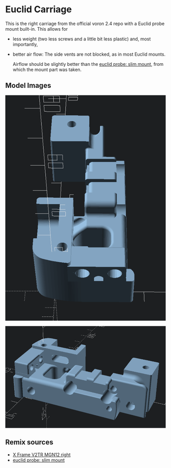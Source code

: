 # Euclid Carriage

This is the right carriage from the official voron 2.4 repo with a Euclid probe mount built-in. This allows for 
- less weight (two less screws and a little bit less plastic) and, most importantly,
- better air flow: The side vents are not blocked, as in most Euclid mounts. 
  
  Airflow should be slightly better than the [euclid probe: slim mount](https://github.com/v6cl/MyDIYthings/tree/main/3Dprinters/VoronDesignMOD/euclid_mount_slim), from which the mount part was taken.


## Model Images
![Image](./img/euclid_carriage_1.png)

![Image](./img/euclid_carriage_2.png)



## Remix sources

- [X Frame V2TR MGN12 right](https://github.com/VoronDesign/Voron-2/blob/Voron2.4/STLs/Gantry/X_Axis/X_Carriage/x_frame_V2TR_MGN12_right.stl)
- [euclid probe: slim mount](https://github.com/v6cl/MyDIYthings/tree/main/3Dprinters/VoronDesignMOD/euclid_mount_slim)
